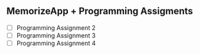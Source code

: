 ## MemorizeApp + Programming Assigments

- [ ] Programming Assignment 2
- [ ] Programming Assignment 3
- [ ] Programming Assignment 4
